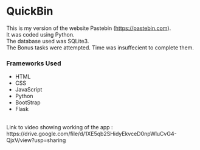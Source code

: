 # QuickBin
This is my version of the website Pastebin (https://pastebin.com).<br>
It was coded using Python.<br>
The database used was SQLite3.<br>
The Bonus tasks were attempted. Time was insuffecient to complete them.<br>
<h3>Frameworks Used</h3>
<ul>
  <li>HTML</li>
  <li>CSS</li>
  <li>JavaScript</li>
  <li>Python</li>
  <li>BootStrap</li>
  <li>Flask</li>
  </ul>
  <br>
Link to video showing working of the app : https://drive.google.com/file/d/1XE5qb2SHidyEkvceD0npWluCvG4-QjxV/view?usp=sharing
